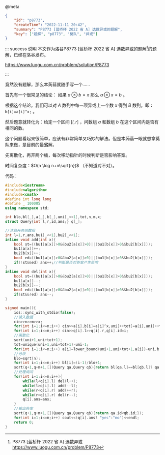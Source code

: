 @meta

```json
{
	"id": "p8773",
	"createTime": "2022-11-11 20:42",
	"summary": "P8773 [蓝桥杯 2022 省 A] 选数异或的题解",
	"key": ["题解", "p8773", "莫队", "异或"]
}
```

::: success 说明
本文作为洛谷P8773 [蓝桥杯 2022 省 A] 选数异或的题解[^1]的题解，已经在洛谷发布。

https://www.luogu.com.cn/problem/solution/P8773

[^1]: P8773 [蓝桥杯 2022 省 A] 选数异或 https://www.luogu.com.cn/problem/P8773

:::

竟然没有题解，那么本蒟蒻就随手写一个......

首先有一个很常见的结论： 如果 $a \otimes b=x$ 那么 $a \otimes x=b$ 。

根据这个结论，我们可以对 $A$ 数列中每一项异或上一个数 $x$ 得到 $B$ 数列。即： `b[i]=a[i]^x;` 。

然后题意就转化为：给定一个区间 $[l,r]$ ，问数组 $a$ 和数组 $b$ 在这个区间内是否有相同的数。

这个问题看起来很简单，应该有非常简单又巧妙的解法。但是本蒟蒻一眼就想拿莫队来做，是目前的最**劣**解。

先离散化，再开两个桶，每次移动指针的时候判断是否影响答案。

时间复杂度：$O(n \log n+n\sqrt{n})$ （不知道对不对）。

代码：

```cpp
#include<iostream>
#include<algorithm>
#include<cmath>
#define int long long
#define _ 100005
using namespace std;

int blo,bl[_],a[_],b[_],uni[_<<1],tot,n,m,x;
struct Query{int l,r,id,ans;} q[_];

//注意开两倍数组
int l=1,r,ans,bu1[_<<1],bu2[_<<1];
inline void add(int x){
	bool st=((bu1[a[x]]>0&&bu2[a[x]]>0)||(bu1[b[x]]>0&&bu2[b[x]]));
	bu1[a[x]]++;
	bu2[b[x]]++;
	bool ed=((bu1[a[x]]>0&&bu2[a[x]]>0)||(bu1[b[x]]>0&&bu2[b[x]]));
	if(!st&&ed) ans++;//判断是否对答案产生影响
}
inline void del(int x){
	bool st=((bu1[a[x]]>0&&bu2[a[x]]>0)||(bu1[b[x]]>0&&bu2[b[x]]));
	bu1[a[x]]--;
	bu2[b[x]]--;
	bool ed=((bu1[a[x]]>0&&bu2[a[x]]>0)||(bu1[b[x]]>0&&bu2[b[x]]));
	if(st&&!ed) ans--;
}

signed main(){
	ios::sync_with_stdio(false);
	//读入数据
	cin>>n>>m>>x;
	for(int i=1;i<=n;i++) cin>>a[i],b[i]=a[i]^x,uni[++tot]=a[i],uni[++tot]=b[i];
	for(int i=1;i<=m;i++) cin>>q[i].l>>q[i].r,q[i].id=i;
	//离散化
	sort(uni+1,uni+tot+1);
	tot=unique(uni+1,uni+tot+1)-uni-1;
	for(int i=1;i<=n;i++) a[i]=lower_bound(uni+1,uni+tot+1,a[i])-uni,b[i]=lower_bound(uni+1,uni+tot+1,b[i])-uni;
	//分块
	blo=sqrt(n);
	for(int i=1;i<=n;i++) bl[i]=(i-1)/blo+1;
	sort(q+1,q+m+1,[](Query qa,Query qb){return bl[qa.l]==bl[qb.l]? qa.r<qb.r:qa.l<qb.l;});
	//处理询问
	for(int i=1;i<=m;i++){
		while(l<q[i].l) del(l++);
		while(l>q[i].l) add(--l);
		while(r<q[i].r) add(++r);
		while(r>q[i].r) del(r--);
		q[i].ans=ans;
	}
	//输出答案
	sort(q+1,q+m+1,[](Query qa,Query qb){return qa.id<qb.id;});
	for(int i=1;i<=m;i++) cout<<(q[i].ans? "yes":"no")<<endl;
	return 0;
}
```
